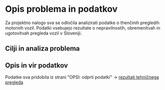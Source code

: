 # Opis problema in podatkov
Za projektno nalogo sva se odločila analizirati podatke o thenčinih pregledih motornih vozil. Podatki vsebujejo rezultate o nepravilnostih, obremenitvah in ugotovitvah pregleda vozil v Sloveniji.

## Cilji in analiza problema


## Opis in vir podatkov
Podatke sva pridobila iz strani "OPSI: odprti podatki" -> [rezultati tehničnega pregleda](https://podatki.gov.si/dataset/rezultati-tehnicnih-pregledov-motornih-vozil)
